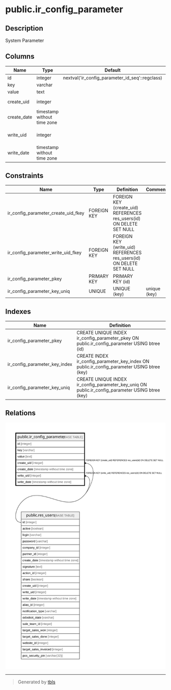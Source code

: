 # public.ir_config_parameter

## Description

System Parameter

## Columns

| Name | Type | Default | Nullable | Children | Parents | Comment |
| ---- | ---- | ------- | -------- | -------- | ------- | ------- |
| id | integer | nextval('ir_config_parameter_id_seq'::regclass) | false |  |  |  |
| key | varchar |  | false |  |  | Key |
| value | text |  | false |  |  | Value |
| create_uid | integer |  | true |  | [public.res_users](public.res_users.md) | Created by |
| create_date | timestamp without time zone |  | true |  |  | Created on |
| write_uid | integer |  | true |  | [public.res_users](public.res_users.md) | Last Updated by |
| write_date | timestamp without time zone |  | true |  |  | Last Updated on |

## Constraints

| Name | Type | Definition | Comment |
| ---- | ---- | ---------- | ------- |
| ir_config_parameter_create_uid_fkey | FOREIGN KEY | FOREIGN KEY (create_uid) REFERENCES res_users(id) ON DELETE SET NULL |  |
| ir_config_parameter_write_uid_fkey | FOREIGN KEY | FOREIGN KEY (write_uid) REFERENCES res_users(id) ON DELETE SET NULL |  |
| ir_config_parameter_pkey | PRIMARY KEY | PRIMARY KEY (id) |  |
| ir_config_parameter_key_uniq | UNIQUE | UNIQUE (key) | unique (key) |

## Indexes

| Name | Definition |
| ---- | ---------- |
| ir_config_parameter_pkey | CREATE UNIQUE INDEX ir_config_parameter_pkey ON public.ir_config_parameter USING btree (id) |
| ir_config_parameter_key_index | CREATE INDEX ir_config_parameter_key_index ON public.ir_config_parameter USING btree (key) |
| ir_config_parameter_key_uniq | CREATE UNIQUE INDEX ir_config_parameter_key_uniq ON public.ir_config_parameter USING btree (key) |

## Relations

![er](public.ir_config_parameter.svg)

---

> Generated by [tbls](https://github.com/k1LoW/tbls)
